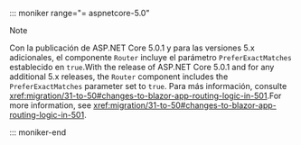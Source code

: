 ::: moniker range="= aspnetcore-5.0"

> [!NOTE]
> <span data-ttu-id="c27ca-101">Con la publicación de ASP.NET Core 5.0.1 y para las versiones 5.x adicionales, el componente `Router` incluye el parámetro `PreferExactMatches` establecido en `true`.</span><span class="sxs-lookup"><span data-stu-id="c27ca-101">With the release of ASP.NET Core 5.0.1 and for any additional 5.x releases, the `Router` component includes the `PreferExactMatches` parameter set to `true`.</span></span> <span data-ttu-id="c27ca-102">Para más información, consulte <xref:migration/31-to-50#changes-to-blazor-app-routing-logic-in-501>.</span><span class="sxs-lookup"><span data-stu-id="c27ca-102">For more information, see <xref:migration/31-to-50#changes-to-blazor-app-routing-logic-in-501>.</span></span>

::: moniker-end
